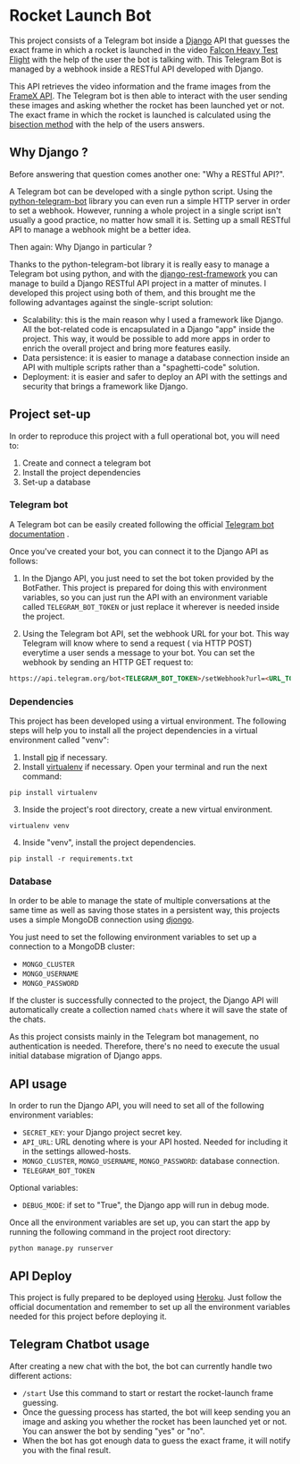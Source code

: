 # Rocket Launch Bot

This project consists of a Telegram bot inside a [Django]((https://www.djangoproject.com)) API that guesses the exact
frame in which a rocket is launched in the video [Falcon Heavy Test Flight](https://www.youtube.com/watch?v=wbSwFU6tY1c)
with the help of the user the bot is talking with. This Telegram Bot is managed by a webhook inside a RESTful API
developed with Django.

This API retrieves the video information and the frame images from
the [FrameX API](https://framex-dev.wadrid.net/api/video/). The Telegram bot is then able to interact with the user
sending these images and asking whether the rocket has been launched yet or not. The exact frame in which the rocket is
launched is calculated using the [bisection method](https://en.wikipedia.org/wiki/Bisection_method) with the help of the
users answers.

## Why Django ?

Before answering that question comes another one: "Why a RESTful API?".

A Telegram bot can be developed with a single python script. Using
the [python-telegram-bot](https://pypi.org/project/python-telegram-bot/) library you can even run a simple HTTP server
in order to set a webhook. However, running a whole project in a single script isn't usually a good practice, no matter
how small it is. Setting up a small RESTful API to manage a webhook might be a better idea.

Then again: Why Django in particular ?

Thanks to the python-telegram-bot library it is really easy to manage a Telegram bot using python, and with the
[django-rest-framework](https://www.django-rest-framework.org) you can manage to build a Django RESTful API project in a
matter of minutes. I developed this project using both of them, and this brought me the following advantages against the
single-script solution:

* Scalability: this is the main reason why I used a framework like Django. All the bot-related code is encapsulated in a
  Django "app" inside the project. This way, it would be possible to add more apps in order to enrich the overall
  project and bring more features easily.
* Data persistence: it is easier to manage a database connection inside an API with multiple scripts rather than a
  "spaghetti-code" solution.
* Deployment: it is easier and safer to deploy an API with the settings and security that brings a framework like
  Django.

## Project set-up

In order to reproduce this project with a full operational bot, you will need to:

1. Create and connect a telegram bot
2. Install the project dependencies
3. Set-up a database

### Telegram bot

A Telegram bot can be easily created following the official [Telegram bot documentation](https://core.telegram.org/bots)
.

Once you've created your bot, you can connect it to the Django API as follows:

1. In the Django API, you just need to set the bot token provided by the BotFather. This project is prepared for doing
   this with environment variables, so you can just run the API with an environment variable called `TELEGRAM_BOT_TOKEN`
   or just replace it wherever is needed inside the project.

2. Using the Telegram bot API, set the webhook URL for your bot. This way Telegram will know where to send a request (
   via HTTP POST) everytime a user sends a message to your bot. You can set the webhook by sending an HTTP GET request
   to:

```html
https://api.telegram.org/bot<TELEGRAM_BOT_TOKEN>/setWebhook?url=<URL_TO_YOUR_API_WEBHOOK>
```

### Dependencies

This project has been developed using a virtual environment. The following steps will help you to install all the
project dependencies in a virtual environment called "venv":

1. Install [pip](https://pypi.org/project/pip/) if necessary.
2. Install [virtualenv](https://pypi.org/project/virtualenv/) if necessary. Open your terminal and run the next command:

```Shell
pip install virtualenv
```

3. Inside the project's root directory, create a new virtual environment.

```Shell
virtualenv venv
```

4. Inside "venv", install the project dependencies.

```Shell
pip install -r requirements.txt
```

### Database

In order to be able to manage the state of multiple conversations at the same time as well as saving those states in a
persistent way, this projects uses a simple MongoDB connection using [djongo](https://pypi.org/project/djongo/).

You just need to set the following environment variables to set up a connection to a MongoDB cluster:

* `MONGO_CLUSTER`
* `MONGO_USERNAME`
* `MONGO_PASSWORD`

If the cluster is successfully connected to the project, the Django API will automatically create a collection
named `chats` where it will save the state of the chats.

As this project consists mainly in the Telegram bot management, no authentication is needed. Therefore, there's no need
to execute the usual initial database migration of Django apps.

## API usage

In order to run the Django API, you will need to set all of the following environment variables:

* `SECRET_KEY`: your Django project secret key.
* `API_URL`: URL denoting where is your API hosted. Needed for including it in the settings allowed-hosts.
* `MONGO_CLUSTER`, `MONGO_USERNAME`, `MONGO_PASSWORD`: database connection.
* `TELEGRAM_BOT_TOKEN`

Optional variables:

* `DEBUG_MODE`: if set to "True", the Django app will run in debug mode.

Once all the environment variables are set up, you can start the app by running the following command in the project
root directory:

```shell
python manage.py runserver
```

## API Deploy

This project is fully prepared to be deployed using [Heroku](https://www.heroku.com). Just follow the official
documentation and remember to set up all the environment variables needed for this project before deploying it.

## Telegram Chatbot usage

After creating a new chat with the bot, the bot can currently handle two different actions:

* `/start` Use this command to start or restart the rocket-launch frame guessing.
* Once the guessing process has started, the bot will keep sending you an image and asking you whether the rocket has
  been launched yet or not. You can answer the bot by sending "yes" or "no".
* When the bot has got enough data to guess the exact frame, it will notify you with the final result.
